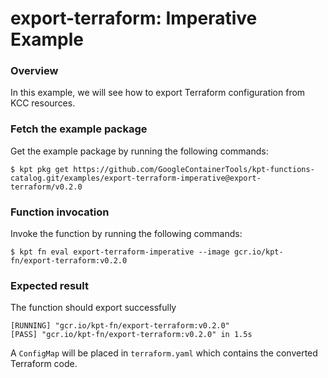 # export-terraform: Imperative Example

### Overview

In this example, we will see how to export Terraform configuration from KCC resources.

### Fetch the example package

Get the example package by running the following commands:

```shell
$ kpt pkg get https://github.com/GoogleContainerTools/kpt-functions-catalog.git/examples/export-terraform-imperative@export-terraform/v0.2.0
```

### Function invocation

Invoke the function by running the following commands:

```shell
$ kpt fn eval export-terraform-imperative --image gcr.io/kpt-fn/export-terraform:v0.2.0
```

### Expected result
The function should export successfully
```shell
[RUNNING] "gcr.io/kpt-fn/export-terraform:v0.2.0"
[PASS] "gcr.io/kpt-fn/export-terraform:v0.2.0" in 1.5s
```

A `ConfigMap` will be placed in `terraform.yaml` which contains the converted Terraform code.
